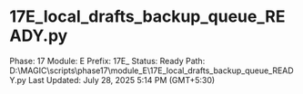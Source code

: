 # 17E_local_drafts_backup_queue_READY.py

Phase: 17
Module: E
Prefix: 17E_
Status: Ready
Path: D:\MAGIC\scripts\phase17\module_E\17E_local_drafts_backup_queue_READY.py
Last Updated: July 28, 2025 5:14 PM (GMT+5:30)